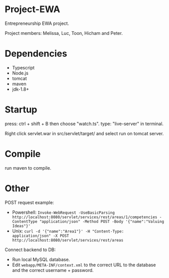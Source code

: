# Project-EWA
Entrepreneurship EWA project.

Project members: Melissa, Luc, Toon, Hicham and Peter.

# Dependencies
 - Typescript
 - Node.js
 - tomcat
 - maven
 - jdk-1.8+

# Startup
press: ctrl + shift + B then choose "watch.ts".
type: "live-server" in terminal.

Right click servlet.war in src/servlet/target/ and select run on tomcat server.

# Compile
run maven to compile.

# Other
POST request example:
 - Powershell: `Invoke-WebRequest -UseBasicParsing http://localhost:8080/servlet/services/rest/areas/1/competencies -ContentType "application/json" -Method POST -Body '{"name":"Valuing Ideas"}'`
 - Unix: `curl -d '{"name":"Area1"}' -H "Content-Type: application/json" -X POST http://localhost:8080/servlet/services/rest/areas`

Connect backend to DB:
 - Run local MySQL database.
 - Edit `webapp/META-INF/context.xml` to the correct URL to the database and the correct username + password.
